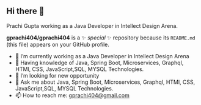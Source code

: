 ## Hi there 👋
Prachi Gupta working as a Java Developer in Intellect Design Arena.

**gprachi404/gprachi404** is a ✨ _special_ ✨ repository because its `README.md` (this file) appears on your GitHub profile.


- 🔭 I’m currently working as a Java Developer in Intellect Design Arena
- 🌱 Having knowledge of Java, Spring Boot, Microservices, Graphql, HTMl, CSS, JavaScript,SQL, MYSQL Technologies. 
- 🤔 I’m looking for new opportunity
- 💬 Ask me about Java, Spring Boot, Microservices, Graphql, HTMl, CSS, JavaScript,SQL, MYSQL Technologies.
- 📫 How to reach me: gprachi404@gmail.com

